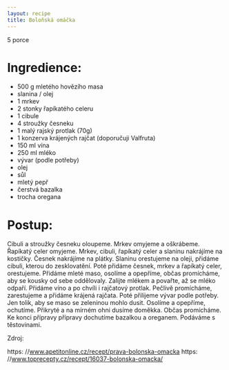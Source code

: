 ```yaml
---
layout: recipe
title: Boloňská omáčka
---
```

5 porce 


# Ingredience:
 
- 500 g mletého hovězího masa
- slanina / olej 
- 1 mrkev
- 2 stonky řapíkatého celeru
- 1 cibule
- 4 stroužky česneku
- 1 malý rajský protlak (70g)
- 1 konzerva krájených rajčat (doporučuji Valfruta)
- 150 ml vína
- 250 ml mléko 
- vývar (podle potřeby)
- olej
- sůl
- mletý pepř
- čerstvá bazalka
- trocha oregana


# Postup:
 
Cibuli a stroužky česneku oloupeme. Mrkev omyjeme a oškrábeme. Řapíkatý celer omyjeme.
Mrkev, cibuli, řapíkatý celer a slaninu nakrájíme na kostičky. Česnek nakrájíme na plátky.
Slaninu orestujeme na oleji, přidáme cibuli, kterou do zesklovatění. Poté přidáme česnek, mrkev a řapíkatý celer, orestujeme.
Přidáme mleté maso, osolíme a opepříme, občas promícháme, aby se kousky od sebe oddělovaly. Zalijte mlékem a povařte, až se mléko odpaří. 
Přidáme víno a po chvíli i rajčatový protlak. Pečlivě promícháme, zarestujeme a přidáme krájená rajčata.
Poté přilijeme vývar podle potřeby. Jen tolik, aby se maso se zeleninou mohlo dusit.
Osolíme a opepříme, ochutíme. Přikryté a na mírném ohni dusíme doměkka. Občas promícháme.
Ke konci přípravy přípravy dochutíme bazalkou a oreganem. Podáváme s těstovinami.


Zdroj:

https:
//www.apetitonline.cz/recept/prava-bolonska-omacka
https:
//www.toprecepty.cz/recept/16037-bolonska-omacka/
